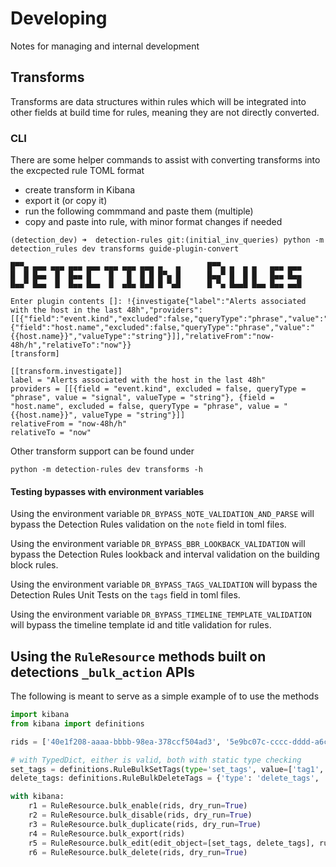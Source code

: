 # Developing

Notes for managing and internal development

## Transforms

Transforms are data structures within rules which will be integrated into other fields at build
time for rules, meaning they are not directly converted.

### CLI

There are some helper commands to assist with converting transforms into the excpected rule TOML format

- create transform in Kibana
- export it (or copy it)
- run the following commmand and paste them (multiple)
- copy and paste into rule, with minor format changes if needed

```console
(detection_dev) ➜  detection-rules git:(initial_inv_queries) python -m detection_rules dev transforms guide-plugin-convert

█▀▀▄ ▄▄▄ ▄▄▄ ▄▄▄ ▄▄▄ ▄▄▄ ▄▄▄ ▄▄▄ ▄   ▄      █▀▀▄ ▄  ▄ ▄   ▄▄▄ ▄▄▄
█  █ █▄▄  █  █▄▄ █    █   █  █ █ █▀▄ █      █▄▄▀ █  █ █   █▄▄ █▄▄
█▄▄▀ █▄▄  █  █▄▄ █▄▄  █  ▄█▄ █▄█ █ ▀▄█      █ ▀▄ █▄▄█ █▄▄ █▄▄ ▄▄█

Enter plugin contents []: !{investigate{"label":"Alerts associated with the host in the last 48h","providers":[[{"field":"event.kind","excluded":false,"queryType":"phrase","value":"signal","valueType":"string"},{"field":"host.name","excluded":false,"queryType":"phrase","value":"{{host.name}}","valueType":"string"}]],"relativeFrom":"now-48h/h","relativeTo":"now"}}
[transform]

[[transform.investigate]]
label = "Alerts associated with the host in the last 48h"
providers = [[{field = "event.kind", excluded = false, queryType = "phrase", value = "signal", valueType = "string"}, {field = "host.name", excluded = false, queryType = "phrase", value = "{{host.name}}", valueType = "string"}]]
relativeFrom = "now-48h/h"
relativeTo = "now"
```

Other transform support can be found under

`python -m detection-rules dev transforms -h`

#### Testing bypasses with environment variables

Using the environment variable `DR_BYPASS_NOTE_VALIDATION_AND_PARSE` will bypass the Detection Rules validation on the `note` field in toml files.

Using the environment variable `DR_BYPASS_BBR_LOOKBACK_VALIDATION` will bypass the Detection Rules lookback and interval validation
on the building block rules.

Using the environment variable `DR_BYPASS_TAGS_VALIDATION` will bypass the Detection Rules Unit Tests on the `tags` field in toml files.

Using the environment variable `DR_BYPASS_TIMELINE_TEMPLATE_VALIDATION` will bypass the timeline template id and title validation for rules. 


## Using the `RuleResource` methods built on detections `_bulk_action` APIs

The following is meant to serve as a simple example of to use the methods

```python
import kibana
from kibana import definitions

rids = ['40e1f208-aaaa-bbbb-98ea-378ccf504ad3', '5e9bc07c-cccc-dddd-a6c0-1cae4a0d256e']

# with TypedDict, either is valid, both with static type checking
set_tags = definitions.RuleBulkSetTags(type='set_tags', value=['tag1', 'tag2'])
delete_tags: definitions.RuleBulkDeleteTags = {'type': 'delete_tags', 'value': ['tag1', 'tag2']}

with kibana:
    r1 = RuleResource.bulk_enable(rids, dry_run=True)
    r2 = RuleResource.bulk_disable(rids, dry_run=True)
    r3 = RuleResource.bulk_duplicate(rids, dry_run=True)
    r4 = RuleResource.bulk_export(rids)
    r5 = RuleResource.bulk_edit(edit_object=[set_tags, delete_tags], rule_ids=rids, dry_run=True)
    r6 = RuleResource.bulk_delete(rids, dry_run=True)
```
